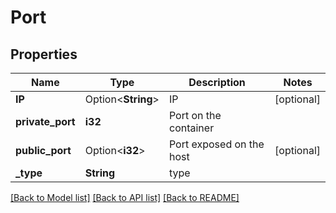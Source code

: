 # Port

## Properties

Name | Type | Description | Notes
------------ | ------------- | ------------- | -------------
**IP** | Option<**String**> | IP | [optional]
**private_port** | **i32** | Port on the container | 
**public_port** | Option<**i32**> | Port exposed on the host | [optional]
**_type** | **String** | type | 

[[Back to Model list]](../README.md#documentation-for-models) [[Back to API list]](../README.md#documentation-for-api-endpoints) [[Back to README]](../README.md)


